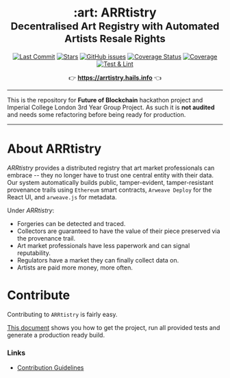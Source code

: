 <div align="center">

<h1>
  :art: ARRtistry
<br/>
<sub>
    Decentralised Art Registry with Automated Artists Resale Rights
  </sub>
</h1>

[![Last Commit](https://img.shields.io/github/last-commit/artistic-cryptids/ARRtistry.svg?style=plasticr)](https://github.com/artistic-cryptids/ARRtistry/commits/master)
[![Stars](https://img.shields.io/github/stars/artistic-cryptids/ARRtistry.svg?style=plasticr)](https://github.com/artistic-cryptids/ARRtistry/stargazers)
[![GitHub issues](https://img.shields.io/github/issues/artistic-cryptids/contract)](https://github.com/artistic-cryptids/contract/issues) [![Coverage Status](https://coveralls.io/repos/github/artistic-cryptids/contract/badge.svg?branch=feature/full-ci-support)](https://coveralls.io/github/artistic-cryptids/contract?branch=feature/full-ci-support) [![Coverage](https://github.com/artistic-cryptids/contract/workflows/Coverage%20%28Coveralls%29/badge.svg)](https://github.com/artistic-cryptids/contract)
[![Test & Lint](https://github.com/artistic-cryptids/contract/workflows/Node%20CI/badge.svg)](https://github.com/artistic-cryptids/contract)

:point_right: **https://arrtistry.hails.info** :point_left:

</div>

---

This is the repository for **Future of Blockchain** hackathon project and Imperial College London 3rd Year Group Project. As such it is __not audited__ and needs some refactoring before being ready for production.

---


# About ARRtistry
_ARRtistry_ provides a distributed registry that art market professionals can embrace -- they no longer have to trust one central entity with their data. Our system automatically builds public, tamper-evident, tamper-resistant provenance trails using `Ethereum` smart contracts, `Arweave Deploy` for the React UI, and `arweave.js` for metadata.
    
Under _ARRtistry_: 
- Forgeries can be detected and traced.
- Collectors are guaranteed to have the value of their piece preserved via the provenance trail.
- Art market professionals have less paperwork and can signal reputability.
- Regulators have a market they can finally collect data on.
- Artists are paid more money, more often.


# Contribute
Contributing to <code>ARRtistry</code> is fairly easy.

[This document](CONTRIBUTING.md) shows you how to get the project, run all provided tests and generate a production ready build.

### Links
* [Contribution Guidelines](https://github.com/artistic-cryptids/contract/blob/master/CONTRIBUTING.md)
